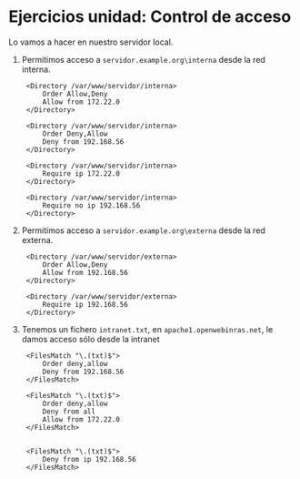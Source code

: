 # Ejercicios unidad: Control de acceso

Lo vamos a hacer en nuestro servidor local.

1. Permitimos acceso a `servidor.example.org\interna` desde la red interna.

		<Directory /var/www/servidor/interna>
			Order Allow,Deny
			Allow from 172.22.0
		</Directory>	

		<Directory /var/www/servidor/interna>
			Order Deny,Allow
			Deny from 192.168.56
		</Directory>	

		<Directory /var/www/servidor/interna>
			Require ip 172.22.0
		</Directory>	

		<Directory /var/www/servidor/interna>
			Require no ip 192.168.56
		</Directory>

2. Permitimos acceso a `servidor.example.org\externa` desde la red externa.

		<Directory /var/www/servidor/externa>
			Order Allow,Deny
			Allow from 192.168.56
		</Directory>	

		<Directory /var/www/servidor/externa>
			Require ip 192.168.56
		</Directory>

3. Tenemos un fichero `intranet.txt`, en `apache1.openwebinras.net`, le damos acceso sólo desde la intranet

		<FilesMatch "\.(txt)$">
			Order deny,allow
			Deny from 192.168.56
		</FilesMatch>	

		<FilesMatch "\.(txt)$">
			Order deny,allow
			Deny from all
			Allow from 172.22.0
		</FilesMatch>


		<FilesMatch "\.(txt)$">
			Deny from ip 192.168.56
		</FilesMatch>	

